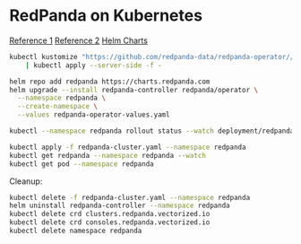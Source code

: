 # RedPanda on Kubernetes

[Reference 1](https://docs.redpanda.com/current/deploy/deployment-option/self-hosted/kubernetes/k-production-deployment/)
[Reference 2](https://docs.redpanda.com/current/deploy/deployment-option/self-hosted/kubernetes/local-guide/)
[Helm Charts](https://github.com/redpanda-data/helm-charts)

```bash
kubectl kustomize "https://github.com/redpanda-data/redpanda-operator//operator/config/crd?ref=v2.3.5-24.3.2" \
    | kubectl apply --server-side -f -
```

```bash
helm repo add redpanda https://charts.redpanda.com
helm upgrade --install redpanda-controller redpanda/operator \
  --namespace redpanda \
  --create-namespace \
  --values redpanda-operator-values.yaml
```

```bash
kubectl --namespace redpanda rollout status --watch deployment/redpanda-controller-operator
```

```bash
kubectl apply -f redpanda-cluster.yaml --namespace redpanda
kubectl get redpanda --namespace redpanda --watch
kubectl get pod --namespace redpanda
```

Cleanup:

```bash
kubectl delete -f redpanda-cluster.yaml --namespace redpanda
helm uninstall redpanda-controller --namespace redpanda
kubectl delete crd clusters.redpanda.vectorized.io
kubectl delete crd consoles.redpanda.vectorized.io
kubectl delete namespace redpanda
```